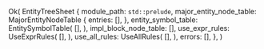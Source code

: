 Ok(
    EntityTreeSheet {
        module_path: `std::prelude`,
        major_entity_node_table: MajorEntityNodeTable {
            entries: [],
        },
        entity_symbol_table: EntitySymbolTable(
            [],
        ),
        impl_block_node_table: [],
        use_expr_rules: UseExprRules(
            [],
        ),
        use_all_rules: UseAllRules(
            [],
        ),
        errors: [],
    },
)